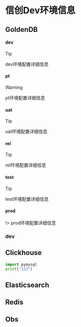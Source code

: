 # 信创Dev环境信息

## GoldenDB

<!-- tabs:start -->

#### **dev**

> [!tip]
> dev环境配置详细信息

#### **pt**

> [!warning]
> pt环境配置详细信息

#### **uat**

> [!tip]
> uat环境配置详细信息

#### **rel**

> [!tip]
> rel环境配置详细信息

#### **test**

> [!tip]
> test环境配置详细信息

#### **prod**

<!-- > [!attention] -->
!> prod环境配置详细信息

<!-- tabs:end -->

### dev


## Clickhouse

``` python
import pymysql
print("123")
```

## Elasticsearch

## Redis

## Obs